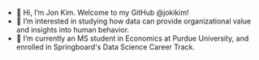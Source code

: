 - 👋 Hi, I’m Jon Kim. Welcome to my GitHub @jokikim!
- 👀 I’m interested in studying how data can provide organizational value and insights into human behavior.
- 🌱 I’m currently an MS student in Economics at Purdue University, and enrolled in Springboard's Data Science Career Track.

<!---
jokikim/jokikim is a ✨ special ✨ repository because its `README.md` (this file) appears on your GitHub profile.
You can click the Preview link to take a look at your changes.
--->
